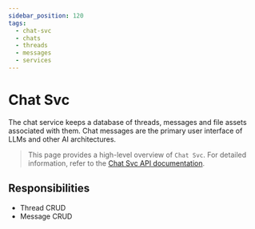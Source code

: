 ```yaml
---
sidebar_position: 120
tags:
  - chat-svc
  - chats
  - threads
  - messages
  - services
---
```


# Chat Svc

The chat service keeps a database of threads, messages and file assets associated with them. Chat messages are the primary user interface of LLMs and other AI architectures.

> This page provides a high-level overview of `Chat Svc`. For detailed information, refer to the [Chat Svc API documentation](/docs/openorch/add-message).

## Responsibilities

- Thread CRUD
- Message CRUD

